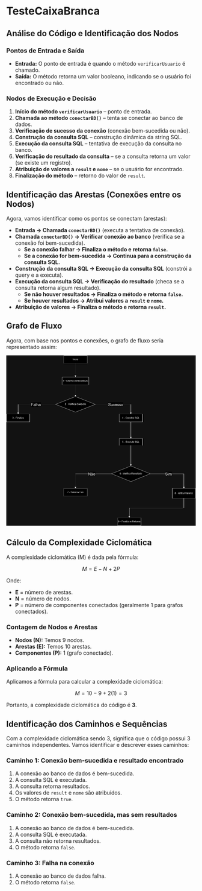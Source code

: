 # TesteCaixaBranca

## Análise do Código e Identificação dos Nodos

### Pontos de Entrada e Saída
- **Entrada:** O ponto de entrada é quando o método `verificarUsuario` é chamado.
- **Saída:** O método retorna um valor booleano, indicando se o usuário foi encontrado ou não.

### Nodos de Execução e Decisão
1. **Início do método `verificarUsuario`** – ponto de entrada.
2. **Chamada ao método `conectarBD()`** – tenta se conectar ao banco de dados.
3. **Verificação de sucesso da conexão** (conexão bem-sucedida ou não).
4. **Construção da consulta SQL** – construção dinâmica da string SQL.
5. **Execução da consulta SQL** – tentativa de execução da consulta no banco.
6. **Verificação do resultado da consulta** – se a consulta retorna um valor (se existe um registro).
7. **Atribuição de valores a `result` e `nome`** – se o usuário for encontrado.
8. **Finalização do método** – retorno do valor de `result`.

## Identificação das Arestas (Conexões entre os Nodos)

Agora, vamos identificar como os pontos se conectam (arestas):

- **Entrada → Chamada `conectarBD()`** (executa a tentativa de conexão).
- **Chamada `conectarBD()` → Verificar conexão ao banco** (verifica se a conexão foi bem-sucedida).
  - **Se a conexão falhar → Finaliza o método e retorna `false`.**
  - **Se a conexão for bem-sucedida → Continua para a construção da consulta SQL.**
- **Construção da consulta SQL → Execução da consulta SQL** (constrói a query e a executa).
- **Execução da consulta SQL → Verificação do resultado** (checa se a consulta retorna algum resultado).
  - **Se não houver resultados → Finaliza o método e retorna `false`.**
  - **Se houver resultados → Atribui valores a `result` e `nome`.**
- **Atribuição de valores → Finaliza o método e retorna `result`.**

## Grafo de Fluxo

Agora, com base nos pontos e conexões, o grafo de fluxo seria representado assim:


<img src="grafo de fluxo.drawio.png" alt="Grafo de fluxo" style="max-width: 100%; height: auto;">

## Cálculo da Complexidade Ciclomática

A complexidade ciclomática (M) é dada pela fórmula:

$$
M = E - N + 2P
$$

Onde:
- **E** = número de arestas.
- **N** = número de nodos.
- **P** = número de componentes conectados (geralmente 1 para grafos conectados).

### Contagem de Nodos e Arestas
- **Nodos (N):** Temos 9 nodos.
- **Arestas (E):** Temos 10 arestas.
- **Componentes (P):** 1 (grafo conectado).

### Aplicando a Fórmula

Aplicamos a fórmula para calcular a complexidade ciclomática:

$$
M = 10 - 9 + 2(1) = 3
$$

Portanto, a complexidade ciclomática do código é **3**.

## Identificação dos Caminhos e Sequências

Com a complexidade ciclomática sendo 3, significa que o código possui 3 caminhos independentes. Vamos identificar e descrever esses caminhos:

### Caminho 1: Conexão bem-sucedida e resultado encontrado
1. A conexão ao banco de dados é bem-sucedida.
2. A consulta SQL é executada.
3. A consulta retorna resultados.
4. Os valores de `result` e `nome` são atribuídos.
5. O método retorna `true`.

### Caminho 2: Conexão bem-sucedida, mas sem resultados
1. A conexão ao banco de dados é bem-sucedida.
2. A consulta SQL é executada.
3. A consulta não retorna resultados.
4. O método retorna `false`.

### Caminho 3: Falha na conexão
1. A conexão ao banco de dados falha.
2. O método retorna `false`.